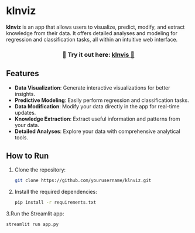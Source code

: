 # klnviz

**klnviz** is an app that allows users to visualize, predict, modify, and extract knowledge from their data. It offers detailed analyses and modeling for regression and classification tasks, all within an intuitive web interface.

<h3 align="center">
    🐉 Try it out here: <a href="https://yourkln.com/klnviz">klnvis 🐉 </a>
</h3>


## Features
- **Data Visualization**: Generate interactive visualizations for better insights.
- **Predictive Modeling**: Easily perform regression and classification tasks.
- **Data Modification**: Modify your data directly in the app for real-time updates.
- **Knowledge Extraction**: Extract useful information and patterns from your data.
- **Detailed Analyses**: Explore your data with comprehensive analytical tools.

## How to Run
1. Clone the repository:
   
   ```bash
   git clone https://github.com/yourusername/klnviz.git
3. Install the required dependencies:
   
   ```bash
   pip install -r requirements.txt
3.Run the Streamlit app:

  ```bash
  streamlit run app.py
   
